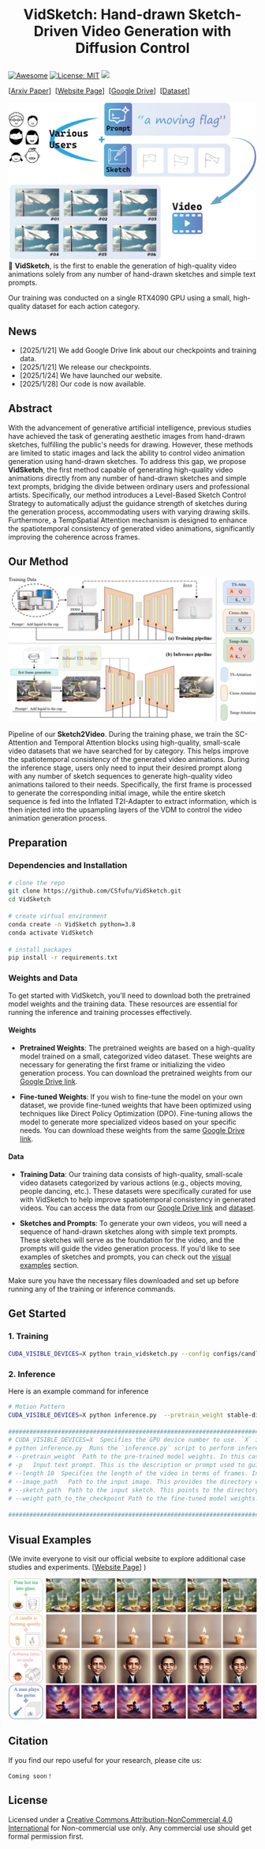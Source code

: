 
# <p align="center">VidSketch: Hand-drawn Sketch-Driven Video Generation with Diffusion Control</p>



[![Awesome](https://awesome.re/badge.svg)](https://github.com/CSfufu/VidSketch)
[![License: MIT](https://img.shields.io/badge/License-MIT-green.svg)](https://opensource.org/licenses/MIT)
![](https://img.shields.io/github/last-commit/CSfufu/VidSketch?color=green)

[[Arxiv Paper](https://arxiv.org/abs/2502.01101)]&nbsp;
[[Website Page](https://csfufu.github.io/vid_sketch/)]&nbsp;
[[Google Drive](https://drive.google.com/drive/folders/1OPGiS5hzGLo8j3FFP-p9aVFlox91dYvC?usp=drive_link)]&nbsp;
[[Dataset](https://github.com/CSfufu/VidSketch/tree/main/sketch)]&nbsp;

![](./image/shiyi.png)
🚀 **VidSketch**, is the first to enable the generation of high-quality
video animations solely from any number of hand-drawn sketches and simple text prompts.

Our training was conducted on a single RTX4090 GPU using a small, high-quality dataset for each action category.

## News

- [2025/1/21] We add Google Drive link about our checkpoints and training data.
- [2025/1/21] We release our checkpoints.
- [2025/1/24] We have launched our website.
- [2025/1/28] Our code is now available.

## Abstract

With the advancement of generative artificial intelligence, previous studies have achieved the task of generating aesthetic images from hand-drawn sketches, fulfilling the public's needs for drawing. However, these methods are limited to static images and lack the ability to control video animation generation using hand-drawn sketches. To address this gap, we propose <b>VidSketch</b>, the first method capable of generating high-quality video animations directly from any number of hand-drawn sketches and simple text prompts, bridging the divide between ordinary users and professional artists. Specifically, our method introduces a Level-Based Sketch Control Strategy to automatically adjust the guidance strength of sketches during the generation process, accommodating users with varying drawing skills. Furthermore, a TempSpatial Attention mechanism is designed to enhance the spatiotemporal consistency of generated video animations, significantly improving the coherence across frames.


## Our Method
![Description of Image](image/pipeline.jpg)

Pipeline of our **Sketch2Video**. During the training phase, we train the SC-Attention and Temporal Attention blocks using high-quality, small-scale video datasets that we have searched for by category. This helps improve the spatiotemporal consistency of the generated video animations. During the inference stage, users only need to input their desired prompt along with any number of sketch sequences to generate high-quality video animations tailored to their needs. Specifically, the first frame is processed to generate the corresponding initial image, while the entire sketch sequence is fed into the Inflated T2I-Adapter to extract information, which is then injected into the upsampling layers of the VDM to control the video animation generation process.


## Preparation
### Dependencies and Installation


```bash
# clone the repo
git clone https://github.com/CSfufu/VidSketch.git
cd VidSketch

# create virtual environment
conda create -n VidSketch python=3.8
conda activate VidSketch

# install packages
pip install -r requirements.txt
```

### Weights and Data

To get started with VidSketch, you'll need to download both the pretrained model weights and the training data. These resources are essential for running the inference and training processes effectively.

#### Weights

- **Pretrained Weights**: The pretrained weights are based on a high-quality model trained on a small, categorized video dataset. These weights are necessary for generating the first frame or initializing the video generation process. You can download the pretrained weights from our [Google Drive link](https://drive.google.com/drive/folders/1OPGiS5hzGLo8j3FFP-p9aVFlox91dYvC?usp=drive_link).

- **Fine-tuned Weights**: If you wish to fine-tune the model on your own dataset, we provide fine-tuned weights that have been optimized using techniques like Direct Policy Optimization (DPO). Fine-tuning allows the model to generate more specialized videos based on your specific needs. You can download these weights from the same [Google Drive link](https://drive.google.com/drive/folders/1OPGiS5hzGLo8j3FFP-p9aVFlox91dYvC?usp=drive_link).

#### Data

- **Training Data**: Our training data consists of high-quality, small-scale video datasets categorized by various actions (e.g., objects moving, people dancing, etc.). These datasets were specifically curated for use with VidSketch to help improve spatiotemporal consistency in generated videos. You can access the data from our [Google Drive link](https://drive.google.com/drive/folders/1OPGiS5hzGLo8j3FFP-p9aVFlox91dYvC?usp=drive_link) and [dataset](https://github.com/CSfufu/VidSketch/tree/main/sketch).

- **Sketches and Prompts**: To generate your own videos, you will need a sequence of hand-drawn sketches along with simple text prompts. These sketches will serve as the foundation for the video, and the prompts will guide the video generation process. If you'd like to see examples of sketches and prompts, you can check out the [visual examples](#Visual-Examples) section.

Make sure you have the necessary files downloaded and set up before running any of the training or inference commands.



## Get Started
### 1. Training
```bash
CUDA_VISIBLE_DEVICES=X python train_vidsketch.py --config configs/candle.yaml
```

### 2. Inference
Here is an example command for inference
```bash
# Motion Pattern
CUDA_VISIBLE_DEVICES=X python inference.py  --pretrain_weight stable-diffusion-v1-5/stable-diffusion-v1-5 -p "A candle burning quietly." --length 10 --image_path ./t2i_ske/candle --sketch_path ./sketch/candle --weight path_to_the_checkpoint

#########################################################################################################
# CUDA_VISIBLE_DEVICES=X  Specifies the GPU device number to use. `X` is the device ID. If multiple GPUs are available, you can list them separated by commas (e.g., `CUDA_VISIBLE_DEVICES=0,1`). If not explicitly specified, the first available GPU is used by default.
# python inference.py  Runs the `inference.py` script to perform inference. This script typically contains the logic for model inference.
# --pretrain_weight  Path to the pre-trained model weights. In this case, it points to the Stable Diffusion v1.5 model weights, which are used as the base for generating images or video frames.
# -p   Input text prompt. This is the description or prompt used to guide the model in generating the output. For example, the prompt `"A candle burning quietly."` will guide the model to generate related imagery or video.
# --length 10  Specifies the length of the video in terms of frames. In this case, the video will consist of 10 frames.
# --image_path   Path to the input image. This provides the directory where the input image or sketch is located (e.g., `./t2i_ske/candle`), which may serve as the starting frame or reference for video generation.
# --sketch_path  Path to the input sketch. This points to the directory containing the sketch image, often used as a rough outline to guide the model in generating more detailed images.
# --weight path_to_the_checkpoint Path to the fine-tuned model weights. This specifies the checkpoint of a model that has been fine-tuned, potentially using a method like DPO (Direct Policy Optimization). `path_to_the_checkpoint` is the path to the checkpoint file.

#########################################################################################################
```


## Visual Examples


(We invite everyone to visit our official website to explore additional case studies and experiments. [[Website Page](https://csfufu.github.io/vid_sketch/)]&nbsp;)

![showcase](./image/showcase.jpg)


## Citation
If you find our repo useful for your research, please cite us:
```
Coming soon！
```

## License
Licensed under a [Creative Commons Attribution-NonCommercial 4.0 International](https://creativecommons.org/licenses/by-nc/4.0/) for Non-commercial use only.
Any commercial use should get formal permission first.

<!--
## Acknowledgement
This repository is maintained by [Lifan Jiang](https://csfufu.life).
The code is built based on [LAMP](https://github.com/RQ-Wu/LAMP). Thanks for the excellent open-source code!!
-->

